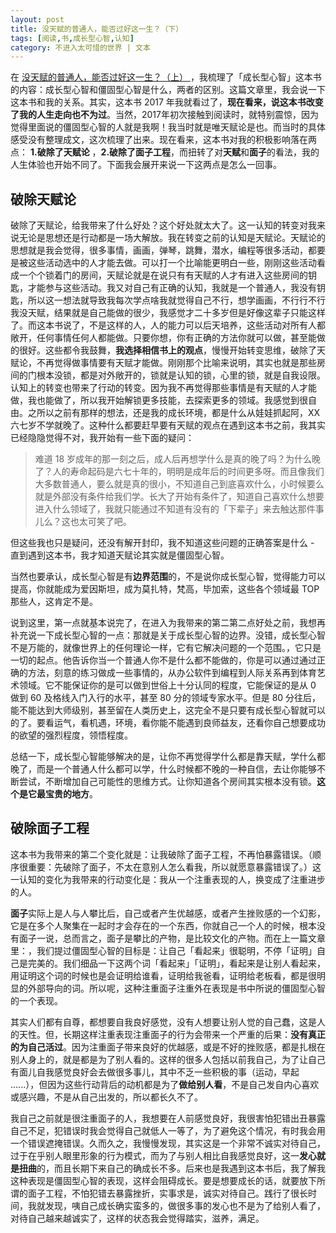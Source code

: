 ```yaml
---
layout: post
title: 没天赋的普通人，能否过好这一生？（下）
tags: [阅读,书,成长型心智,认知]
category: 不进入太可惜的世界 | 文本
---
```


在 [没天赋的普通人，能否过好这一生？（上） ](http://www.huyuning.com/%E4%B8%8D%E8%BF%9B%E5%85%A5%E5%A4%AA%E5%8F%AF%E6%83%9C%E7%9A%84%E4%B8%96%E7%95%8C%20%7C%20%E6%96%87%E6%9C%AC/2019/10/05/mindset01/)，我梳理了「成长型心智」这本书的内容：成长型心智和僵固型心智是什么，两者的区别。这篇文章里，我会说一下这本书和我的关系。其实，这本书 2017 年我就看过了，**现在看来，说这本书改变了我的人生走向也不为过**。当然，2017年初次接触到阅读时，就特别震惊，因为觉得里面说的僵固型心智的人就是我啊！我当时就是唯天赋论是也。而当时的具体感受没有整理成文，这次梳理了出来。现在看来，这本书对我的积极影响落在两点： **1.破除了天赋论** ，**2.破除了面子工程**，而扭转了对**天赋**和**面子**的看法，我的人生体验也开始不同了。下面我会展开来说一下这两点是怎么一回事。

## 破除天赋论

破除了天赋论，给我带来了什么好处？这个好处就太大了。这一认知的转变对我来说无论是思想还是行动都是一场大解放。我在转变之前的认知是天赋论。天赋论的思想就是我会觉得，很多事情，画画，弹琴，跳舞，潜水，编程等很多活动，都要是被这些活动选中的人才能去做。可以打一个比喻能更明白一些，刚刚这些活动看成一个个锁着门的房间，天赋论就是在说只有有天赋的人才有进入这些房间的钥匙，才能参与这些活动。我又对自己有正确的认知，我就是一个普通人，我没有钥匙，所以这一想法就导致我每次学点啥我就觉得自己不行，想学画画，不行行不行我没天赋，结果就是自己能做的很少，我感觉才二十多岁但是好像这辈子只能这样了。而这本书说了，不是这样的人，人的能力可以后天培养，这些活动对所有人都敞开，任何事情任何人都能做。只要你想，你有正确的方法你就可以做，甚至能做的很好。这些都令我鼓舞，**我选择相信书上的观点**，慢慢开始转变思维，破除了天赋论，不再觉得做事情要有天赋才能做。刚刚那个比喻来说明，其实也就是那些房间的门根本没锁，都是对外敞开的，锁就是认知的锁，心里的锁，就是自我设限。认知上的转变也带来了行动的转变。因为我不再觉得那些事情是有天赋的人才能做，我也能做了，所以我开始解锁更多技能，去探索更多的领域。我感觉到很自由。之所以之前有那样的想法，还是我的成长环境，都是什么从娃娃抓起阿，XX 六七岁不学就晚了。这种什么都要赶早要有天赋的观点在遇到这本书之前，我其实已经隐隐觉得不对，我开始有一些下面的疑问：

> 难道 18 岁成年的那一刻之后，成人后再想学什么是真的晚了吗？为什么晚了？人的寿命起码是六七十年的，明明是成年后的时间更多呀。而且像我们大多数普通人，要么就是真的很小，不知道自己到底喜欢什么，小时候要么就是外部没有条件给我们学。长大了开始有条件了，知道自己喜欢什么想要进入什么领域了，我就只能通过不知道有没有的「下辈子」来去触达那件事儿么？这也太可笑了吧。

但这些我也只是疑问，还没有解开封印，我不知道这些问题的正确答案是什么 - 直到遇到这本书，我才知道天赋论其实就是僵固型心智。

当然也要承认，成长型心智是有**边界范围**的，不是说你成长型心智，觉得能力可以提高，你就能成为爱因斯坦，成为莫扎特，梵高，毕加索，这些各个领域最 TOP 那些人，这肯定不是。

说到这里，第一点就基本说完了，在进入为我带来的第二第二点好处之前，我想再补充说一下成长型心智的一点：那就是关于成长型心智的边界。没错，成长型心智不是万能的，就像世界上的任何理论一样，它有它解决问题的一个范围。，它只是一切的起点。他告诉你当一个普通人你不是什么都不能做的，你是可以通过通过正确的方法，刻意的练习做成一些事情的，从办公软件到编程到人际关系再到体育艺术领域。它不能保证你的是可以做到世俗上十分认同的程度，它能保证的是从 0 做到 60 及格线入门入行的水平，甚至 80 分的领域专家水平。但是 80 分往后，能不能达到大师级别，甚至留在人类历史上，这完全不是只要有成长型心智就可以的了。要看运气，看机遇，环境，看你能不能遇到良师益友，还看你自己想要成功的欲望的强烈程度，领悟程度。

总结一下，成长型心智能够解决的是，让你不再觉得学什么都是靠天赋，学什么都晚了，而是一个普通人什么都可以学，什么时候都不晚的一种自信，去让你能够不断尝试，不断增加自己可能性的思维方式。让你知道各个房间其实根本没有锁。**这个是它最宝贵的地方**。

## 破除面子工程

这本书为我带来的第二个变化就是：让我破除了面子工程，不再怕暴露错误。（顺序很重要：先破除了面子，不太在意别人怎么看我，所以就愿意暴露错误了。）这一认知的变化为我带来的行动变化是：我从一个注重表现的人，换变成了注重进步的人。

**面子**实际上是人与人攀比后，自己或者产生优越感，或者产生挫败感的一个幻影，它是在多个人聚集在一起时才会存在的一个东西，你就自己一个人的时候，根本没有面子一说，总而言之，面子是攀比的产物，是比较文化的产物。而在上一篇文章里：，我们提过僵固型心智的目标是：让自己「看起来」很聪明，不停「证明」自己是完美的。我们细品一下这两个词「看起来」「证明」，看起来是让别人看起来，用证明这个词的时候也是会证明给谁看，证明给我爸看，证明给老板看，都是很明显的外部导向的词。所以呢，这种注重面子注重外在表现是书中所说的僵固型心智的一个表现。

其实人们都有自尊，都想要自我良好感觉，没有人想要让别人觉的自己蠢，这是人的天性。但，长期这样注重表现注重面子的行为会带来一个严重的后果：**没有真正的为自己活过**。因为注重面子带来良好的优越感，或是不好的挫败感，都是扎根在别人身上的，就是都是为了别人看的。这样的很多人包括以前我自己，为了让自己有面儿自我感觉良好会去做很多事儿，其中不乏一些积极的事（运动，早起 ......），但因为这些行动背后的动机都是为了**做给别人看**，不是自己发自内心喜欢或感兴趣，不是从自己出发的，所以都长久不了。

我自己之前就是很注重面子的人，我想要在人前感觉良好，我很害怕犯错出丑暴露自己不足，犯错误时我会觉得自己就低人一等了，为了避免这个情况，有时我会用一个错误遮掩错误。久而久之，我慢慢发现，其实这是一个非常不诚实对待自己，过于在乎别人眼里形象的行为模式，而为了与别人相比自我感觉良好，这一**发心就是扭曲**的，而且长期下来自己的确成长不多。后来也是我遇到这本书后，我了解我这种表现是僵固型心智的表现，这样会阻碍成长。要是想要成长的话，就要放下所谓的面子工程，不怕犯错去暴露挫折，实事求是，诚实对待自己。践行了很长时间，我就发现，咦自己成长确实蛮多的，做很多事的发心也不是为了给别人看了，对待自己越来越诚实了，这样的状态我会觉得踏实，滋养，满足。


